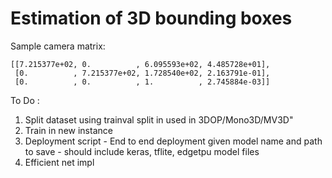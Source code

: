 # Estimation of 3D bounding boxes

Sample camera matrix: 


    [[7.215377e+02, 0.          , 6.095593e+02, 4.485728e+01],
     [0.          , 7.215377e+02, 1.728540e+02, 2.163791e-01],
     [0.          , 0.          , 1.          , 2.745884e-03]]

To Do : 
1. Split dataset using trainval split in used in 3DOP/Mono3D/MV3D"
2. Train in new instance
3. Deployment script - End to end deployment given model name and path to save - should include keras, tflite, edgetpu model files
4. Efficient net impl
